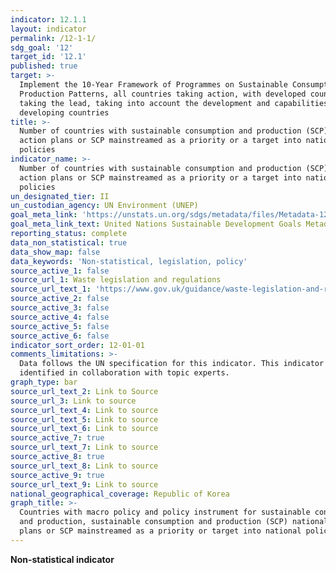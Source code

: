 ```yaml
---
indicator: 12.1.1
layout: indicator
permalink: /12-1-1/
sdg_goal: '12'
target_id: '12.1'
published: true
target: >-
  Implement the 10-Year Framework of Programmes on Sustainable Consumption and
  Production Patterns, all countries taking action, with developed countries
  taking the lead, taking into account the development and capabilities of
  developing countries
title: >-
  Number of countries with sustainable consumption and production (SCP) national
  action plans or SCP mainstreamed as a priority or a target into national
  policies
indicator_name: >-
  Number of countries with sustainable consumption and production (SCP) national
  action plans or SCP mainstreamed as a priority or a target into national
  policies
un_designated_tier: II
un_custodian_agency: UN Environment (UNEP)
goal_meta_link: 'https://unstats.un.org/sdgs/metadata/files/Metadata-12-01-01.pdf'
goal_meta_link_text: United Nations Sustainable Development Goals Metadata (PDF 4.0 MB)
reporting_status: complete
data_non_statistical: true
data_show_map: false
data_keywords: 'Non-statistical, legislation, policy'
source_active_1: false
source_url_1: Waste legislation and regulations
source_url_text_1: 'https://www.gov.uk/guidance/waste-legislation-and-regulations'
source_active_2: false
source_active_3: false
source_active_4: false
source_active_5: false
source_active_6: false
indicator_sort_order: 12-01-01
comments_limitations: >-
  Data follows the UN specification for this indicator. This indicator has been
  identified in collaboration with topic experts.
graph_type: bar
source_url_text_2: Link to Source
source_url_3: Link to source
source_url_text_4: Link to source
source_url_text_5: Link to source
source_url_text_6: Link to source
source_active_7: true
source_url_text_7: Link to source
source_active_8: true
source_url_text_8: Link to source
source_active_9: true
source_url_text_9: Link to source
national_geographical_coverage: Republic of Korea
graph_title: >-
  Countries with macro policy and policy instrument for sustainable consumption
  and production, sustainable consumption and production (SCP) national action
  plans or SCP mainstreamed as a priority or target into national policies
---
```

**Non-statistical indicator**
